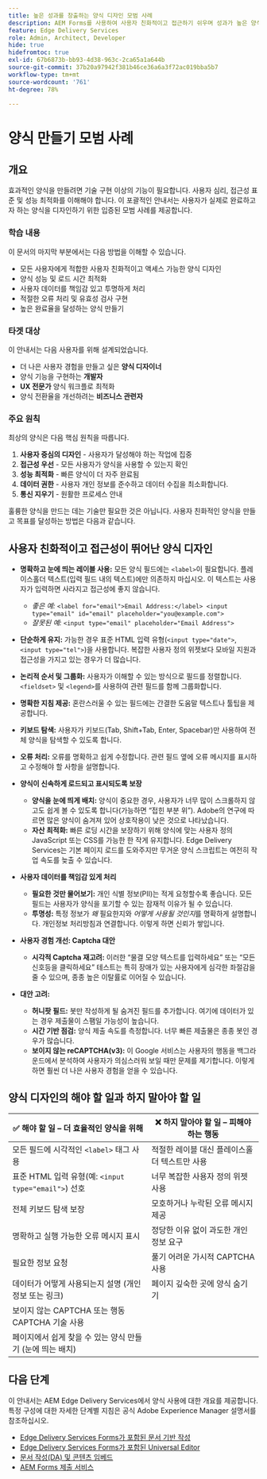 ```yaml
---
title: 높은 성과를 창출하는 양식 디자인 모범 사례
description: AEM Forms를 사용하여 사용자 친화적이고 접근하기 쉬우며 성과가 높은 양식을 만들기 위한 필수적인 모범 사례를 알아봅니다. 데이터 품질, 사용자 경험, 제출 성공률을 개선합니다.
feature: Edge Delivery Services
role: Admin, Architect, Developer
hide: true
hidefromtoc: true
exl-id: 67b6873b-bb93-4d38-963c-2ca65a1a644b
source-git-commit: 37b20a97942f381b46ce36a6a3f72ac019bba5b7
workflow-type: tm+mt
source-wordcount: '761'
ht-degree: 78%

---
```


# 양식 만들기 모범 사례

## 개요

효과적인 양식을 만들려면 기술 구현 이상의 기능이 필요합니다. 사용자 심리, 접근성 표준 및 성능 최적화를 이해해야 합니다. 이 포괄적인 안내서는 사용자가 실제로 완료하고자 하는 양식을 디자인하기 위한 입증된 모범 사례를 제공합니다.

### 학습 내용

이 문서의 마지막 부분에서는 다음 방법을 이해할 수 있습니다.

* 모든 사용자에게 적합한 사용자 친화적이고 액세스 가능한 양식 디자인
* 양식 성능 및 로드 시간 최적화
* 사용자 데이터를 책임감 있고 투명하게 처리
* 적절한 오류 처리 및 유효성 검사 구현
* 높은 완료율을 달성하는 양식 만들기

### 타겟 대상

이 안내서는 다음 사용자를 위해 설계되었습니다.

* 더 나은 사용자 경험을 만들고 싶은 **양식 디자이너**
* 양식 기능을 구현하는 **개발자**
* **UX 전문가** 양식 워크플로 최적화
* 양식 전환율을 개선하려는 **비즈니스 관련자**

### 주요 원칙

최상의 양식은 다음 핵심 원칙을 따릅니다.

1. **사용자 중심의 디자인** - 사용자가 달성해야 하는 작업에 집중
2. **접근성 우선** - 모든 사용자가 양식을 사용할 수 있는지 확인
3. **성능 최적화** - 빠른 양식이 더 자주 완료됨
4. **데이터 권한** - 사용자 개인 정보를 준수하고 데이터 수집을 최소화합니다.
5. **통신 지우기** - 원활한 프로세스 안내

훌륭한 양식을 만드는 데는 기술만 필요한 것은 아닙니다. 사용자 친화적인 양식을 만들고 목표를 달성하는 방법은 다음과 같습니다.

## 사용자 친화적이고 접근성이 뛰어난 양식 디자인

* **명확하고 눈에 띄는 레이블 사용:** 모든 양식 필드에는 `<label>`이 필요합니다. 플레이스홀더 텍스트(입력 필드 내의 텍스트)에만 의존하지 마십시오. 이 텍스트는 사용자가 입력하면 사라지고 접근성에 좋지 않습니다.
   * *좋은 예:* `<label for="email">Email Address:</label> <input type="email" id="email" placeholder="you@example.com">`
   * *잘못된 예:* `<input type="email" placeholder="Email Address">`
* **단순하게 유지:** 가능한 경우 표준 HTML 입력 유형(`<input type="date">`, `<input type="tel">`)을 사용합니다. 복잡한 사용자 정의 위젯보다 모바일 지원과 접근성을 가지고 있는 경우가 더 많습니다.
* **논리적 순서 및 그룹화:** 사용자가 이해할 수 있는 방식으로 필드를 정렬합니다. `<fieldset>` 및 `<legend>`를 사용하여 관련 필드를 함께 그룹화합니다.
* **명확한 지침 제공:** 혼란스러울 수 있는 필드에는 간결한 도움말 텍스트나 툴팁을 제공합니다.
* **키보드 탐색:** 사용자가 키보드(Tab, Shift+Tab, Enter, Spacebar)만 사용하여 전체 양식을 탐색할 수 있도록 합니다.
* **오류 처리:** 오류를 명확하고 쉽게 수정합니다. 관련 필드 옆에 오류 메시지를 표시하고 수정해야 할 사항을 설명합니다.

* **양식이 신속하게 로드되고 표시되도록 보장**

   * **양식을 눈에 띄게 배치:** 양식이 중요한 경우, 사용자가 너무 많이 스크롤하지 않고도 쉽게 볼 수 있도록 합니다(가능하면 “접힌 부분 위”). Adobe의 연구에 따르면 많은 양식이 숨겨져 있어 상호작용이 낮은 것으로 나타났습니다.
   * **자산 최적화:** 빠른 로딩 시간을 보장하기 위해 양식에 맞는 사용자 정의 JavaScript 또는 CSS를 가능한 한 작게 유지합니다. Edge Delivery Services는 기본 페이지 로드를 도와주지만 무거운 양식 스크립트는 여전히 작업 속도를 늦출 수 있습니다.

* **사용자 데이터를 책임감 있게 처리**
   * **필요한 것만 물어보기:** 개인 식별 정보(PII)는 적게 요청할수록 좋습니다. 모든 필드는 사용자가 양식을 포기할 수 있는 잠재적 이유가 될 수 있습니다.
   * **투명성:** 특정 정보가 *왜* 필요한지와 *어떻게 사용될 것인지*&#x200B;를 명확하게 설명합니다. 개인정보 처리방침과 연결합니다. 이렇게 하면 신뢰가 쌓입니다.

* **사용자 경험 개선: Captcha 대안**

   * **시각적 Captcha 재고려:** 이러한 “물결 모양 텍스트를 입력하세요” 또는 “모든 신호등을 클릭하세요” 테스트는 특히 장애가 있는 사용자에게 심각한 좌절감을 줄 수 있으며, 종종 높은 이탈률로 이어질 수 있습니다.

* **대안 고려:**
   * **허니팟 필드:** 봇만 작성하게 될 숨겨진 필드를 추가합니다. 여기에 데이터가 있는 경우 제출물이 스팸일 가능성이 높습니다.
   * **시간 기반 점검:** 양식 제출 속도를 측정합니다. 너무 빠른 제출물은 종종 봇인 경우가 많습니다.
   * **보이지 않는 reCAPTCHA(v3):** 이 Google 서비스는 사용자의 행동을 백그라운드에서 분석하여 사용자가 의심스러워 보일 때만 문제를 제기합니다. 이렇게 하면 훨씬 더 나은 사용자 경험을 얻을 수 있습니다.

## 양식 디자인의 해야 할 일과 하지 말아야 할 일

| ✅ 해야 할 일 – 더 효율적인 양식을 위해 | ❌ 하지 말아야 할 일 – 피해야 하는 행동 |
|----------------------------------------------------------------------|------------------------------------------------------------------|
| 모든 필드에 시각적인 `<label>` 태그 사용 | 적절한 레이블 대신 플레이스홀더 텍스트만 사용 |
| 표준 HTML 입력 유형(예: `<input type="email">`) 선호 | 너무 복잡한 사용자 정의 위젯 사용 |
| 전체 키보드 탐색 보장 | 모호하거나 누락된 오류 메시지 제공 |
| 명확하고 실행 가능한 오류 메시지 표시 | 정당한 이유 없이 과도한 개인 정보 요구 |
| 필요한 정보 요청 | 풀기 어려운 가시적 CAPTCHA 사용 |
| 데이터가 어떻게 사용되는지 설명 (개인 정보 또는 링크) | 페이지 깊숙한 곳에 양식 숨기기 |
| 보이지 않는 CAPTCHA 또는 행동 CAPTCHA 기술 사용 |                                                                  |
| 페이지에서 쉽게 찾을 수 있는 양식 만들기 (눈에 띄는 배치) |                                                                  |


## 다음 단계

이 안내서는 AEM Edge Delivery Services에서 양식 사용에 대한 개요를 제공합니다. 특정 구성에 대한 자세한 단계별 지침은 공식 Adobe Experience Manager 설명서를 참조하십시오.

* [Edge Delivery Services Forms가 포함된 문서 기반 작성](/help/edge/docs/forms/tutorial.md)
* [Edge Delivery Services Forms가 포함된 Universal Editor](/help/edge/docs/forms/universal-editor/overview-universal-editor-for-edge-delivery-services-for-forms.md)
* [문서 작성(DA) 및 콘텐츠 임베드](https://www.aem.live/developer/da-tutorial)
* [AEM Forms 제출 서비스](/help/edge/docs/forms/configure-submission-action-for-eds-forms.md)
